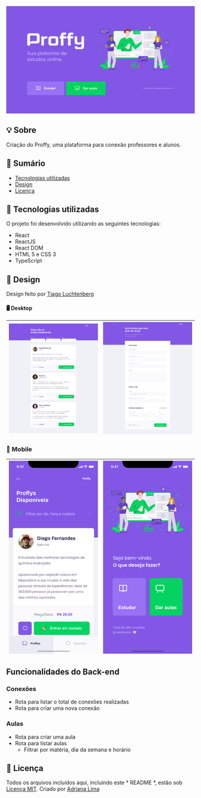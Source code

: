 <img src="./readme/Home.png" width=600 />

## 💡 Sobre
Criação do Proffy, uma plataforma para conexão professores e alunos.

## 📑 Sumário
- [Tecnologias utilizadas](#-tecnologias-utilizadas)
- [Design](#-design)
- [Licença](#-licença)


## 🚀 Tecnologias utilizadas
O projeto foi desenvolvido utilizando as seguintes tecnologias:
* React
* ReactJS
* React DOM
* HTML 5 e CSS 3
* TypeScript

## 🎨 Design 
Design feito por [Tiago Luchtenberg](https://www.instagram.com/tiagoluchtenberg/)
  
#### 🖥 Desktop

|<img src="./readme/preview-web.png" width=500 />|<img src="./readme/Formulário.png" width=500 /> |  
|---|---|


### 📱 Mobile

|<img src="./readme/preview-mobile.png" width=300 />|<img src="./readme/Home-mobile.png" width=300 /> |  
|---|---|

## Funcionalidades do Back-end

### Conexões
- Rota para listar o total de conexões realizadas
- Rota para criar uma nova conexão

### Aulas
- Rota para criar uma aula
- Rota para listar aulas
  - Filtrar por matéria, dia da semana e horário


## 📕 Licença
Todos os arquivos incluídos aqui, incluindo este * README *, estão sob [Licença MIT](./LICENSE).
Criado por [Adriana Lima](https://github.com/dxwebster)
